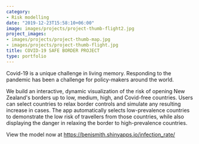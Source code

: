 ```yaml
---
category:
- Risk modelling
date: "2019-12-23T15:58:10+06:00"
image: images/projects/project-thumb-flight2.jpg
project_images:
- images/projects/project-thumb-map.jpg
- images/projects/project-thumb-flight.jpg
title: COVID-19 SAFE BORDER PROJECT
type: portfolio
---
```


Covid-19 is a unique challenge in living memory. Responding to the pandemic has been a challenge for policy-makers around the world.

We build an interactive, dynamic visualization of the risk of opening New Zealand's borders up to low, medium, high, and Covid-free countries. Users can select countries to relax border controls and simulate any resulting increase in cases. The app automatically selects low-prevalence countries to demonstrate the low risk of travellers from those countries, while also displaying the danger in relaxing the border to high-prevalence countries.

View the model now at https://benjsmith.shinyapps.io/infection_rate/